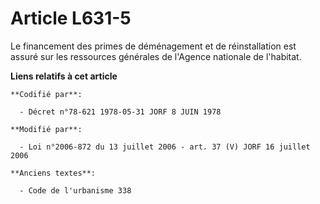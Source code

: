 # Article L631-5

Le financement des primes de déménagement et de réinstallation est assuré sur les ressources générales de l'Agence nationale
de l'habitat.

**Liens relatifs à cet article**

	**Codifié par**:

	  - Décret n°78-621 1978-05-31 JORF 8 JUIN 1978

	**Modifié par**:

	  - Loi n°2006-872 du 13 juillet 2006 - art. 37 (V) JORF 16 juillet 2006

	**Anciens textes**:

	  - Code de l'urbanisme 338
